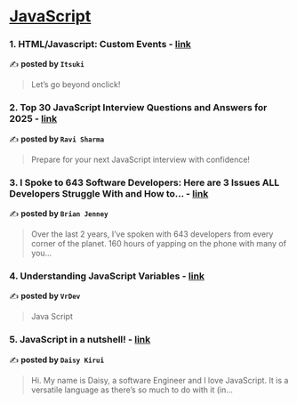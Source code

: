 
<h1><a href=https://medium.com/tag/javascript-development/recommended target="_blank" rel="noopener noreferrer">JavaScript</a></h1>
<h3>1. HTML/Javascript: Custom Events - <a href="https://medium.com/@itsuki.enjoy/html-javascript-custom-events-3cee8ce56166" target="_blank" rel="noopener noreferrer">link</a></h3>

✍️ **posted by `Itsuki`**

<blockquote>Let’s go beyond onclick!</blockquote>

<h3>2. Top 30 JavaScript Interview Questions and Answers for 2025 - <a href="https://medium.com/@javascriptcentric/top-30-javascript-interview-questions-and-answers-for-2024-7f1e2d1d0638" target="_blank" rel="noopener noreferrer">link</a></h3>

✍️ **posted by `Ravi Sharma`**

<blockquote>Prepare for your next JavaScript interview with confidence!</blockquote>

<h3>3. I Spoke to 643 Software Developers: Here are 3 Issues ALL Developers Struggle With and How to… - <a href="https://medium.com/@brianjenney/i-spoke-to-643-software-developers-here-are-3-issues-all-developers-struggle-with-and-how-to-355979e96e69" target="_blank" rel="noopener noreferrer">link</a></h3>

✍️ **posted by `Brian Jenney`**

<blockquote>Over the last 2 years, I’ve spoken with 643 developers from every corner of the planet. 160 hours of yapping on the phone with many of you…</blockquote>

<h3>4. Understanding JavaScript Variables - <a href="https://medium.com/@vrdevelopers/understanding-javascript-variables-40df784fb270" target="_blank" rel="noopener noreferrer">link</a></h3>

✍️ **posted by `VrDev`**

<blockquote>Java Script</blockquote>

<h3>5. JavaScript in a nutshell! - <a href="https://medium.com/@daisykirui/javascript-in-a-nutshell-669dab5b6e78" target="_blank" rel="noopener noreferrer">link</a></h3>

✍️ **posted by `Daisy Kirui`**

<blockquote>Hi. My name is Daisy, a software Engineer and I love JavaScript. It is a versatile language as there’s so much to do with it (in…</blockquote>


